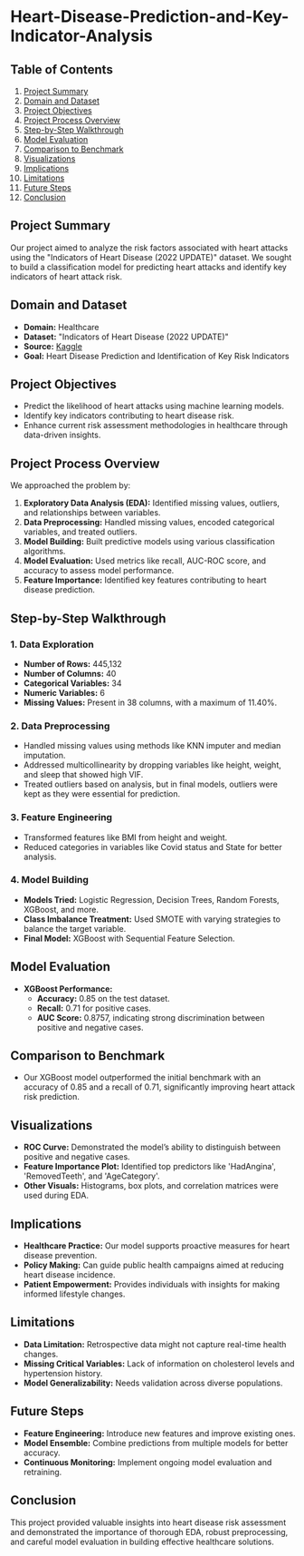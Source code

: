 # Heart-Disease-Prediction-and-Key-Indicator-Analysis

## Table of Contents
1. [Project Summary](#project-summary)
2. [Domain and Dataset](#domain-and-dataset)
3. [Project Objectives](#project-objectives)
4. [Project Process Overview](#project-process-overview)
5. [Step-by-Step Walkthrough](#step-by-step-walkthrough)
6. [Model Evaluation](#model-evaluation)
7. [Comparison to Benchmark](#comparison-to-benchmark)
8. [Visualizations](#visualizations)
9. [Implications](#implications)
10. [Limitations](#limitations)
11. [Future Steps](#future-steps)
12. [Conclusion](#conclusion)

## Project Summary
Our project aimed to analyze the risk factors associated with heart attacks using the "Indicators of Heart Disease (2022 UPDATE)" dataset. We sought to build a classification model for predicting heart attacks and identify key indicators of heart attack risk.

## Domain and Dataset
- **Domain:** Healthcare
- **Dataset:** "Indicators of Heart Disease (2022 UPDATE)" 
- **Source:** [Kaggle](https://www.kaggle.com/datasets/kamilpytlak/personal-key-indicators-of-heart-disease/data)
- **Goal:** Heart Disease Prediction and Identification of Key Risk Indicators

## Project Objectives
- Predict the likelihood of heart attacks using machine learning models.
- Identify key indicators contributing to heart disease risk.
- Enhance current risk assessment methodologies in healthcare through data-driven insights.

## Project Process Overview
We approached the problem by:
1. **Exploratory Data Analysis (EDA):** Identified missing values, outliers, and relationships between variables.
2. **Data Preprocessing:** Handled missing values, encoded categorical variables, and treated outliers.
3. **Model Building:** Built predictive models using various classification algorithms.
4. **Model Evaluation:** Used metrics like recall, AUC-ROC score, and accuracy to assess model performance.
5. **Feature Importance:** Identified key features contributing to heart disease prediction.

## Step-by-Step Walkthrough

### 1. Data Exploration
- **Number of Rows:** 445,132
- **Number of Columns:** 40
- **Categorical Variables:** 34
- **Numeric Variables:** 6
- **Missing Values:** Present in 38 columns, with a maximum of 11.40%.

### 2. Data Preprocessing
- Handled missing values using methods like KNN imputer and median imputation.
- Addressed multicollinearity by dropping variables like height, weight, and sleep that showed high VIF.
- Treated outliers based on analysis, but in final models, outliers were kept as they were essential for prediction.

### 3. Feature Engineering
- Transformed features like BMI from height and weight.
- Reduced categories in variables like Covid status and State for better analysis.

### 4. Model Building
- **Models Tried:** Logistic Regression, Decision Trees, Random Forests, XGBoost, and more.
- **Class Imbalance Treatment:** Used SMOTE with varying strategies to balance the target variable.
- **Final Model:** XGBoost with Sequential Feature Selection.

## Model Evaluation
- **XGBoost Performance:**
  - **Accuracy:** 0.85 on the test dataset.
  - **Recall:** 0.71 for positive cases.
  - **AUC Score:** 0.8757, indicating strong discrimination between positive and negative cases.

## Comparison to Benchmark
- Our XGBoost model outperformed the initial benchmark with an accuracy of 0.85 and a recall of 0.71, significantly improving heart attack risk prediction.

## Visualizations
- **ROC Curve:** Demonstrated the model’s ability to distinguish between positive and negative cases.
- **Feature Importance Plot:** Identified top predictors like 'HadAngina', 'RemovedTeeth', and 'AgeCategory'.
- **Other Visuals:** Histograms, box plots, and correlation matrices were used during EDA.

## Implications
- **Healthcare Practice:** Our model supports proactive measures for heart disease prevention.
- **Policy Making:** Can guide public health campaigns aimed at reducing heart disease incidence.
- **Patient Empowerment:** Provides individuals with insights for making informed lifestyle changes.

## Limitations
- **Data Limitation:** Retrospective data might not capture real-time health changes.
- **Missing Critical Variables:** Lack of information on cholesterol levels and hypertension history.
- **Model Generalizability:** Needs validation across diverse populations.

## Future Steps
- **Feature Engineering:** Introduce new features and improve existing ones.
- **Model Ensemble:** Combine predictions from multiple models for better accuracy.
- **Continuous Monitoring:** Implement ongoing model evaluation and retraining.

## Conclusion
This project provided valuable insights into heart disease risk assessment and demonstrated the importance of thorough EDA, robust preprocessing, and careful model evaluation in building effective healthcare solutions.

